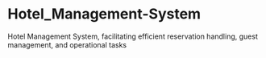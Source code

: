 # Hotel_Management-System
Hotel Management System, facilitating efficient reservation handling, guest management, and operational tasks
